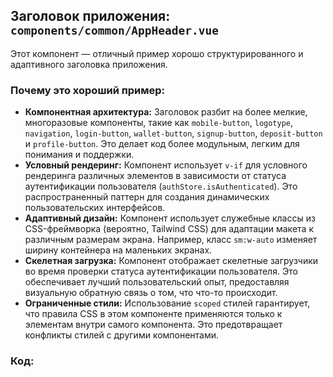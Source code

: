 ## Заголовок приложения: `components/common/AppHeader.vue`

Этот компонент — отличный пример хорошо структурированного и адаптивного заголовка приложения.

### Почему это хороший пример:

* **Компонентная архитектура:** Заголовок разбит на более мелкие, многоразовые компоненты, такие как `mobile-button`, `logotype`, `navigation`, `login-button`, `wallet-button`, `signup-button`, `deposit-button` и `profile-button`. Это делает код более модульным, легким для понимания и поддержки.
* **Условный рендеринг:** Компонент использует `v-if` для условного рендеринга различных элементов в зависимости от статуса аутентификации пользователя (`authStore.isAuthenticated`). Это распространенный паттерн для создания динамических пользовательских интерфейсов.
* **Адаптивный дизайн:** Компонент использует служебные классы из CSS-фреймворка (вероятно, Tailwind CSS) для адаптации макета к различным размерам экрана. Например, класс `sm:w-auto` изменяет ширину контейнера на маленьких экранах.
* **Скелетная загрузка:** Компонент отображает скелетные загрузчики во время проверки статуса аутентификации пользователя. Это обеспечивает лучший пользовательский опыт, предоставляя визуальную обратную связь о том, что что-то происходит.
* **Ограниченные стили:** Использование `scoped` стилей гарантирует, что правила CSS в этом компоненте применяются только к элементам внутри самого компонента. Это предотвращает конфликты стилей с другими компонентами.

### Код: